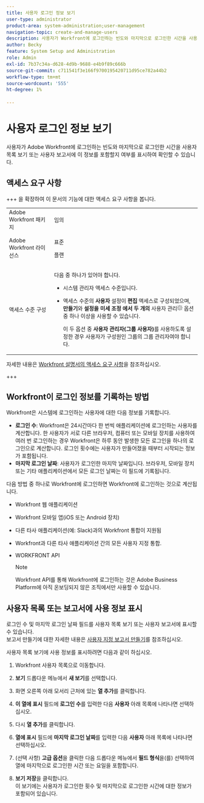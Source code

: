 ```yaml
---
title: 사용자 로그인 정보 보기
user-type: administrator
product-area: system-administration;user-management
navigation-topic: create-and-manage-users
description: 사용자가 Workfront에 로그인하는 빈도와 마지막으로 로그인한 시간을 사용자 목록 보기 또는 사용자 보고서에 이 정보를 포함할지 여부를 표시하여 확인할 수 있습니다.
author: Becky
feature: System Setup and Administration
role: Admin
exl-id: 7b37c34a-d628-4d9b-9688-e4b9f89c666b
source-git-commit: c711541f3e166f9700195420711d95ce782a44b2
workflow-type: tm+mt
source-wordcount: '555'
ht-degree: 1%

---
```


# 사용자 로그인 정보 보기

사용자가 Adobe Workfront에 로그인하는 빈도와 마지막으로 로그인한 시간을 사용자 목록 보기 또는 사용자 보고서에 이 정보를 포함할지 여부를 표시하여 확인할 수 있습니다.

## 액세스 요구 사항

+++ 을 확장하여 이 문서의 기능에 대한 액세스 요구 사항을 봅니다.

<table style="table-layout:auto"> 
 <col> 
 <col> 
 <tbody> 
  <tr> 
   <td>Adobe Workfront 패키지</td> 
   <td><p>임의</p></td> 
  </tr> 
  <tr> 
   <td>Adobe Workfront 라이선스</td> 
   <td><p>표준</p><p>플랜</p></td> 
  </tr> 
  <tr> 
   <td>액세스 수준 구성</td> 
   <td> <p>다음 중 하나가 있어야 합니다.</p> 
    <ul> 
     <li> <p>시스템 관리자 액세스 수준입니다. </li> 
     <li> <p>액세스 수준의 <b>사용자</b> 설정이 <b>편집</b> 액세스로 구성되었으며, <b>만들기</b>와 <b>설정을 미세 조정</b> <b>에서 두 개의 </b>사용자 관리<img src="assets/gear-icon-in-access-levels.png"> 옵션 중 하나 이상을 사용할 수 있습니다. </p> <p>이 두 옵션 중 <b>사용자 관리자(그룹 사용자)</b>를 사용하도록 설정한 경우 사용자가 구성원인 그룹의 그룹 관리자여야 합니다.</p> </li> 
    </ul> </td> 
  </tr> 
 </tbody> 
</table>

자세한 내용은 [Workfront 설명서의 액세스 요구 사항](/help/quicksilver/administration-and-setup/add-users/access-levels-and-object-permissions/access-level-requirements-in-documentation.md)을 참조하십시오.

+++

## Workfront이 로그인 정보를 기록하는 방법

Workfront은 시스템에 로그인하는 사용자에 대한 다음 정보를 기록합니다.

* **로그인 수**: Workfront은 24시간마다 한 번씩 애플리케이션에 로그인하는 사용자를 계산합니다. 한 사용자가 서로 다른 브라우저, 컴퓨터 또는 모바일 장치를 사용하여 여러 번 로그인하는 경우 Workfront은 하루 동안 발생한 모든 로그인을 하나의 로그인으로 계산합니다. 로그인 횟수에는 사용자가 만들어졌을 때부터 시작되는 정보가 포함됩니다.
* **마지막 로그인 날짜**: 사용자가 로그인한 마지막 날짜입니다. 브라우저, 모바일 장치 또는 기타 애플리케이션에서 모든 로그인 날짜는 이 필드에 기록됩니다.

다음 방법 중 하나로 Workfront에 로그인하면 Workfront에 로그인하는 것으로 계산됩니다.

* Workfront 웹 애플리케이션
* Workfront 모바일 앱(iOS 또는 Android 장치)
* 다른 타사 애플리케이션(예: Slack)과의 Workfront 통합이 지원됨
* Workfront과 다른 타사 애플리케이션 간의 모든 사용자 지정 통합.
* WORKFRONT API

  >[!NOTE]
  >
  >Workfront API를 통해 Workfront에 로그인하는 것은 Adobe Business Platform에 아직 온보딩되지 않은 조직에서만 사용할 수 있습니다.

## 사용자 목록 또는 보고서에 사용 정보 표시

로그인 수 및 마지막 로그인 날짜 필드를 사용자 목록 보기 또는 사용자 보고서에 표시할 수 있습니다.\
보고서 만들기에 대한 자세한 내용은 [사용자 지정 보고서 만들기](../../../reports-and-dashboards/reports/creating-and-managing-reports/create-custom-report.md)를 참조하십시오.

사용자 목록 보기에 사용 정보를 표시하려면 다음과 같이 하십시오.

1. Workfront 사용자 목록으로 이동합니다.
1. **보기** 드롭다운 메뉴에서 **새 보기**&#x200B;를 선택합니다.

1. 화면 오른쪽 아래 모서리 근처에 있는 **열 추가**&#x200B;를 클릭합니다.
1. **이 열에 표시** 필드에 **로그인 수**&#x200B;를 입력한 다음 **사용자** 아래 목록에 나타나면 선택하십시오.

1. 다시 **열 추가**&#x200B;를 클릭합니다.
1. **열에 표시** 필드에 **마지막 로그인 날짜**&#x200B;를 입력한 다음 **사용자** 아래 목록에 나타나면 선택하십시오.

1. (선택 사항) **고급 옵션**&#x200B;을 클릭한 다음 드롭다운 메뉴에서 **필드 형식**&#x200B;을(를) 선택하여 열에 마지막으로 로그인한 시간 또는 요일을 포함합니다.

1. **보기 저장**&#x200B;을 클릭합니다.\
   이 보기에는 사용자가 로그인한 횟수 및 마지막으로 로그인한 시간에 대한 정보가 포함되어 있습니다.
